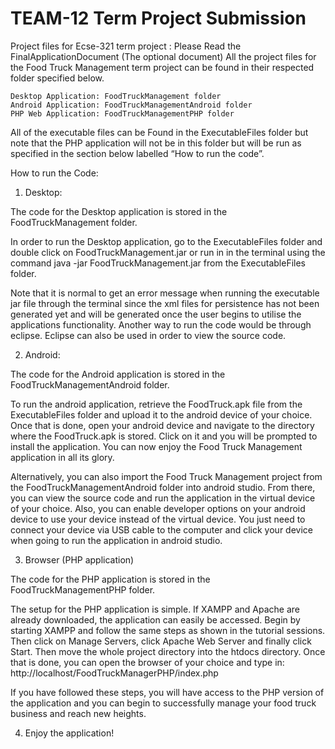 # TEAM-12 Term Project Submission

Project files for Ecse-321 term project : Please Read the FinalApplicationDocument (The optional document)
All the project files for the Food Truck Management term project can be found in their respected folder specified below. 

	Desktop Application: FoodTruckManagement folder
	Android Application: FoodTruckManagementAndroid folder
	PHP Web Application: FoodTruckManagementPHP folder
  
All of the executable files can be Found in the ExecutableFiles folder but note that the PHP application will not be in this folder but will be run as specified in the section below labelled “How to run the code”.

How to run the Code:

1.	Desktop:

  The code for the Desktop application is stored in the FoodTruckManagement folder.
  
  In order to run the Desktop application, go to the ExecutableFiles folder and double click on FoodTruckManagement.jar or run in in the   terminal using the command java -jar FoodTruckManagement.jar from the ExecutableFiles folder.
  
  Note that it is normal to get an error message when running the executable jar file through the terminal since the xml files for        persistence has not been generated yet and will be generated once the user begins to utilise the applications functionality.
  Another way to run the code would be through eclipse. Eclipse can also be used in order to view the source code.

2.	Android:

  The code for the Android application is stored in the FoodTruckManagementAndroid folder.
  
  To run the android application, retrieve the FoodTruck.apk file from the ExecutableFiles folder and upload it to the android device of  your choice. Once that is done, open your android device and navigate to the directory where the FoodTruck.apk is stored. Click on it and you will be prompted to install the application. You can now enjoy the Food Truck Management application in all its glory. 
  
  Alternatively, you can also import the Food Truck Management project from the FoodTruckManagementAndroid folder into android studio. From there, you can view the source code and run the application in the virtual device of your choice. Also, you can enable developer options on your android device to use your device instead of the virtual device. You just need to connect your device via USB cable to the computer and click your device when going to run the application in android studio. 

3.	Browser (PHP application)

  The code for the PHP application is stored in the FoodTruckManagementPHP folder.
  
  The setup for the PHP application is simple. If XAMPP and Apache are already downloaded, the application can easily be accessed. Begin by starting XAMPP and follow the same steps as shown in the tutorial sessions. Then click on Manage Servers, click Apache Web Server and finally click Start. Then move the whole project directory into the htdocs directory. Once that is done, you can open the browser of your choice and type in:
  http://localhost/FoodTruckManagerPHP/index.php

  If you have followed these steps, you will have access to the PHP version of the application and you can begin to successfully manage your food truck business and reach new heights. 

4.	Enjoy the application!

